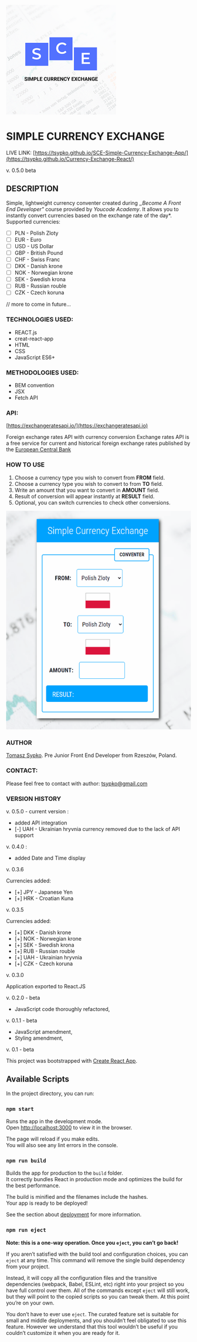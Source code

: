 
![SCE-logo](https://raw.githubusercontent.com/TSypko/Currency-Exchange-React/master/share-mini.png)
# SIMPLE CURRENCY EXCHANGE
LIVE LINK: [https://tsypko.github.io/SCE-Simple-Currency-Exchange-App/](https://tsypko.github.io/Currency-Exchange-React/)

 v. 0.5.0 beta

## DESCRIPTION
Simple, lightweight currency conventer created during ,*,Become A Front End Developer"* course provided by *Youcode Academy*.
It allows you to instantly convert currencies based on the exchange rate of the day*.
Supported currencies: 

 - [ ] PLN - Polish Zloty
 - [ ] EUR - Euro
 - [ ] USD - US Dollar
 - [ ] GBP - British Pound
 - [ ] CHF - Swiss Franc
 - [ ] DKK - Danish krone
 - [ ] NOK - Norwegian krone
 - [ ] SEK - Swedish krona
 - [ ] RUB - Russian rouble
 - [ ] CZK - Czech koruna

 // more to come in future...


### TECHNOLOGIES USED:

- REACT.js
- creat-react-app
- HTML
- CSS
- JavaScript ES6+

### METHODOLOGIES USED:

- BEM convention
- JSX
- Fetch API

### API:

[https://exchangeratesapi.io/](https://exchangeratesapi.io)

Foreign exchange rates API
with currency conversion
Exchange rates API is a free service for current and historical foreign exchange rates
published by the [European Central Bank](https://www.ecb.europa.eu/stats/policy_and_exchange_rates/euro_reference_exchange_rates/html/index.en.html/)


### HOW TO USE

1. Choose a currency type you wish to convert from **FROM** field.
2. Choose a currency type you wish to convert to from **TO** field.
3. Write an amount that you want to convert in **AMOUNT** field.
4. Result of conversion will appear instantly at **RESULT** field.
5. Optional, you can switch currencies to check other conversions.

![enter image description here](https://raw.githubusercontent.com/TSypko/Currency-Exchange-React/master/sce__usage.gif)

### AUTHOR
[Tomasz Sypko](https://tsypko.github.io/homepage/). Pre Junior Front End Developer from Rzeszów, Poland. 
### CONTACT:
Please feel free to contact with author: [tsypko@gmail.com](tsypko@gmail.com)

### VERSION HISTORY

v. 0.5.0 - current version :
- added API integration
- [-] UAH - Ukrainian hryvnia currency removed due to the lack of API support

v. 0.4.0  :
- added Date and Time display

v. 0.3.6

Currencies added:
 - [+] JPY - Japanese Yen
 - [+] HRK - Croatian Kuna

v. 0.3.5

Currencies added:
 - [+] DKK - Danish krone
 - [+] NOK - Norwegian krone
 - [+] SEK - Swedish krona
 - [+] RUB - Russian rouble
 - [+] UAH - Ukrainian hryvnia
 - [+] CZK - Czech koruna

v. 0.3.0

Application exported to React.JS

v. 0.2.0 - beta
- JavaScript code thoroughly refactored,

v. 0.1.1 - beta
- JavaScript amendment,
- Styling amendment,

v. 0.1 - beta


This project was bootstrapped with [Create React App](https://github.com/facebook/create-react-app).

## Available Scripts

In the project directory, you can run:

### `npm start`

Runs the app in the development mode.<br />
Open [http://localhost:3000](http://localhost:3000) to view it in the browser.

The page will reload if you make edits.<br />
You will also see any lint errors in the console.

### `npm run build`

Builds the app for production to the `build` folder.<br />
It correctly bundles React in production mode and optimizes the build for the best performance.

The build is minified and the filenames include the hashes.<br />
Your app is ready to be deployed!

See the section about [deployment](https://facebook.github.io/create-react-app/docs/deployment) for more information.

### `npm run eject`

**Note: this is a one-way operation. Once you `eject`, you can’t go back!**

If you aren’t satisfied with the build tool and configuration choices, you can `eject` at any time. This command will remove the single build dependency from your project.

Instead, it will copy all the configuration files and the transitive dependencies (webpack, Babel, ESLint, etc) right into your project so you have full control over them. All of the commands except `eject` will still work, but they will point to the copied scripts so you can tweak them. At this point you’re on your own.

You don’t have to ever use `eject`. The curated feature set is suitable for small and middle deployments, and you shouldn’t feel obligated to use this feature. However we understand that this tool wouldn’t be useful if you couldn’t customize it when you are ready for it.
